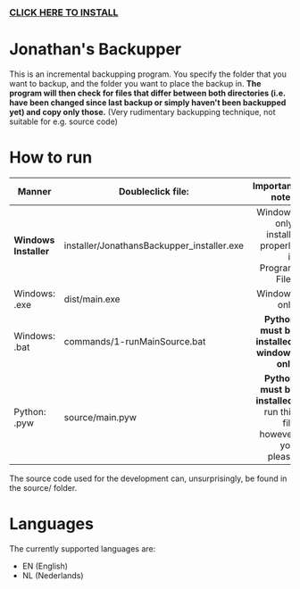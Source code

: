 ### [**CLICK HERE TO INSTALL**](../master/installer/JonathansBackupper_installer.exe?raw=true)

# Jonathan's Backupper
This is an incremental backupping program.
You specify the folder that you want to backup, and the folder you want to place the backup in.
**The program will then check for files that differ between both directories (i.e. have been changed since last
backup or simply haven't been backupped yet) and copy only those.** (Very rudimentary backupping technique, not suitable for e.g. source code)

# How to run
| Manner            | Doubleclick file:               | Important notes                                                 |
| ----------------- |-------------------------------- | ---------------------------------------------------------------:|
| **Windows Installer** | installer/JonathansBackupper_installer.exe | Windows only, installs properly in Program Files |
| Windows: .exe     | dist/main.exe                   | Windows only                                                    |
| Windows: .bat     | commands/1-runMainSource.bat    | **Python must be installed, windows only**                      |
| Python: .pyw      | source/main.pyw                 | **Python must be installed**, run this file however you please  |

The source code used for the development can, unsurprisingly, be found in the source/ folder.

# Languages
The currently supported languages are:
* EN (English)
* NL (Nederlands)
